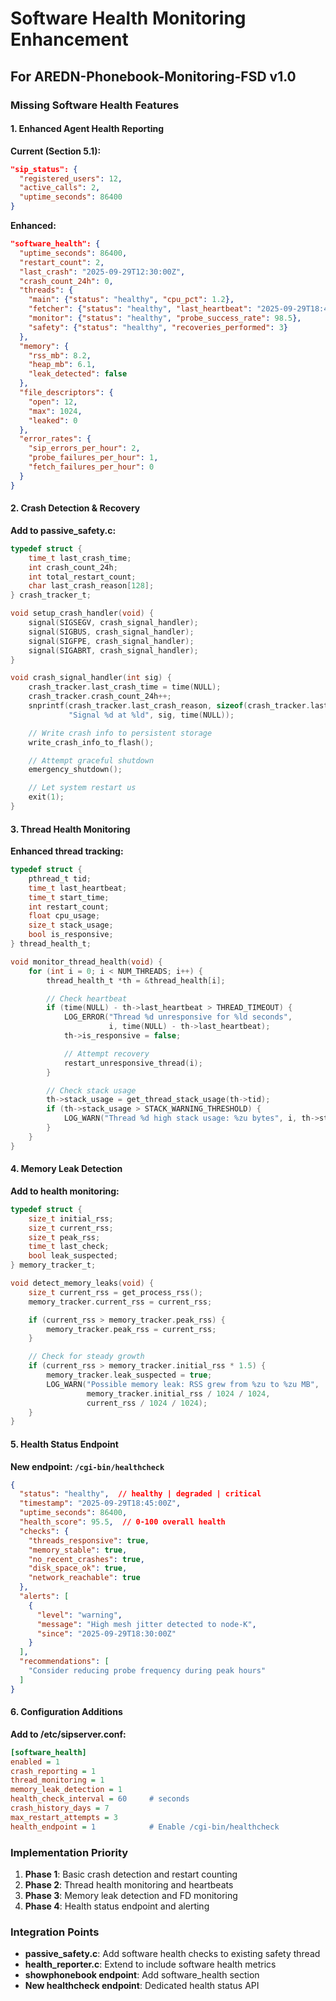# Software Health Monitoring Enhancement
## For AREDN-Phonebook-Monitoring-FSD v1.0

### Missing Software Health Features

#### 1. Enhanced Agent Health Reporting

**Current (Section 5.1):**
```json
"sip_status": {
  "registered_users": 12,
  "active_calls": 2,
  "uptime_seconds": 86400
}
```

**Enhanced:**
```json
"software_health": {
  "uptime_seconds": 86400,
  "restart_count": 2,
  "last_crash": "2025-09-29T12:30:00Z",
  "crash_count_24h": 0,
  "threads": {
    "main": {"status": "healthy", "cpu_pct": 1.2},
    "fetcher": {"status": "healthy", "last_heartbeat": "2025-09-29T18:45:00Z"},
    "monitor": {"status": "healthy", "probe_success_rate": 98.5},
    "safety": {"status": "healthy", "recoveries_performed": 3}
  },
  "memory": {
    "rss_mb": 8.2,
    "heap_mb": 6.1,
    "leak_detected": false
  },
  "file_descriptors": {
    "open": 12,
    "max": 1024,
    "leaked": 0
  },
  "error_rates": {
    "sip_errors_per_hour": 2,
    "probe_failures_per_hour": 1,
    "fetch_failures_per_hour": 0
  }
}
```

#### 2. Crash Detection & Recovery

**Add to passive_safety.c:**
```c
typedef struct {
    time_t last_crash_time;
    int crash_count_24h;
    int total_restart_count;
    char last_crash_reason[128];
} crash_tracker_t;

void setup_crash_handler(void) {
    signal(SIGSEGV, crash_signal_handler);
    signal(SIGBUS, crash_signal_handler);
    signal(SIGFPE, crash_signal_handler);
    signal(SIGABRT, crash_signal_handler);
}

void crash_signal_handler(int sig) {
    crash_tracker.last_crash_time = time(NULL);
    crash_tracker.crash_count_24h++;
    snprintf(crash_tracker.last_crash_reason, sizeof(crash_tracker.last_crash_reason),
             "Signal %d at %ld", sig, time(NULL));

    // Write crash info to persistent storage
    write_crash_info_to_flash();

    // Attempt graceful shutdown
    emergency_shutdown();

    // Let system restart us
    exit(1);
}
```

#### 3. Thread Health Monitoring

**Enhanced thread tracking:**
```c
typedef struct {
    pthread_t tid;
    time_t last_heartbeat;
    time_t start_time;
    int restart_count;
    float cpu_usage;
    size_t stack_usage;
    bool is_responsive;
} thread_health_t;

void monitor_thread_health(void) {
    for (int i = 0; i < NUM_THREADS; i++) {
        thread_health_t *th = &thread_health[i];

        // Check heartbeat
        if (time(NULL) - th->last_heartbeat > THREAD_TIMEOUT) {
            LOG_ERROR("Thread %d unresponsive for %ld seconds",
                      i, time(NULL) - th->last_heartbeat);
            th->is_responsive = false;

            // Attempt recovery
            restart_unresponsive_thread(i);
        }

        // Check stack usage
        th->stack_usage = get_thread_stack_usage(th->tid);
        if (th->stack_usage > STACK_WARNING_THRESHOLD) {
            LOG_WARN("Thread %d high stack usage: %zu bytes", i, th->stack_usage);
        }
    }
}
```

#### 4. Memory Leak Detection

**Add to health monitoring:**
```c
typedef struct {
    size_t initial_rss;
    size_t current_rss;
    size_t peak_rss;
    time_t last_check;
    bool leak_suspected;
} memory_tracker_t;

void detect_memory_leaks(void) {
    size_t current_rss = get_process_rss();
    memory_tracker.current_rss = current_rss;

    if (current_rss > memory_tracker.peak_rss) {
        memory_tracker.peak_rss = current_rss;
    }

    // Check for steady growth
    if (current_rss > memory_tracker.initial_rss * 1.5) {
        memory_tracker.leak_suspected = true;
        LOG_WARN("Possible memory leak: RSS grew from %zu to %zu MB",
                 memory_tracker.initial_rss / 1024 / 1024,
                 current_rss / 1024 / 1024);
    }
}
```

#### 5. Health Status Endpoint

**New endpoint: `/cgi-bin/healthcheck`**
```json
{
  "status": "healthy",  // healthy | degraded | critical
  "timestamp": "2025-09-29T18:45:00Z",
  "uptime_seconds": 86400,
  "health_score": 95.5,  // 0-100 overall health
  "checks": {
    "threads_responsive": true,
    "memory_stable": true,
    "no_recent_crashes": true,
    "disk_space_ok": true,
    "network_reachable": true
  },
  "alerts": [
    {
      "level": "warning",
      "message": "High mesh jitter detected to node-K",
      "since": "2025-09-29T18:30:00Z"
    }
  ],
  "recommendations": [
    "Consider reducing probe frequency during peak hours"
  ]
}
```

#### 6. Configuration Additions

**Add to /etc/sipserver.conf:**
```ini
[software_health]
enabled = 1
crash_reporting = 1
thread_monitoring = 1
memory_leak_detection = 1
health_check_interval = 60     # seconds
crash_history_days = 7
max_restart_attempts = 3
health_endpoint = 1            # Enable /cgi-bin/healthcheck
```

### Implementation Priority

1. **Phase 1**: Basic crash detection and restart counting
2. **Phase 2**: Thread health monitoring and heartbeats
3. **Phase 3**: Memory leak detection and FD monitoring
4. **Phase 4**: Health status endpoint and alerting

### Integration Points

- **passive_safety.c**: Add software health checks to existing safety thread
- **health_reporter.c**: Extend to include software health metrics
- **showphonebook endpoint**: Add software_health section
- **New healthcheck endpoint**: Dedicated health status API
